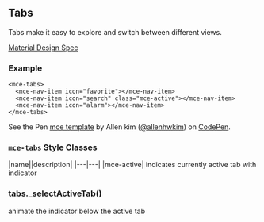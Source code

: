 <a name="Tabs"></a>

## Tabs
Tabs make it easy to explore and switch between different views.

[Material Design Spec](https://material.io/guidelines/components/tabs.html#tabs-specs)

### Example

```
<mce-tabs>
  <mce-nav-item icon="favorite"></mce-nav-item>
  <mce-nav-item icon="search" class="mce-active"></mce-nav-item>
  <mce-nav-item icon="alarm"></mce-nav-item>
</mce-tabs>
```

<p data-height="600" data-theme-id="32189" data-slug-hash="VyyeMd" data-default-tab="result" data-user="allenhwkim" data-embed-version="2" data-pen-title="mce template" class="codepen">See the Pen <a href="https://codepen.io/allenhwkim/pen/PEJKKo/">mce template</a> by Allen kim (<a href="https://codepen.io/allenhwkim">@allenhwkim</a>) on <a href="https://codepen.io">CodePen</a>.</p>
<script async src="https://production-assets.codepen.io/assets/embed/ei.js"></script>

### `mce-tabs` Style Classes
 |name||description|
 |---|---|
 |mce-active| indicates currently active tab with indicator

<a name="Tabs+_selectActiveTab"></a>

### tabs._selectActiveTab()
animate the indicator below the active tab


